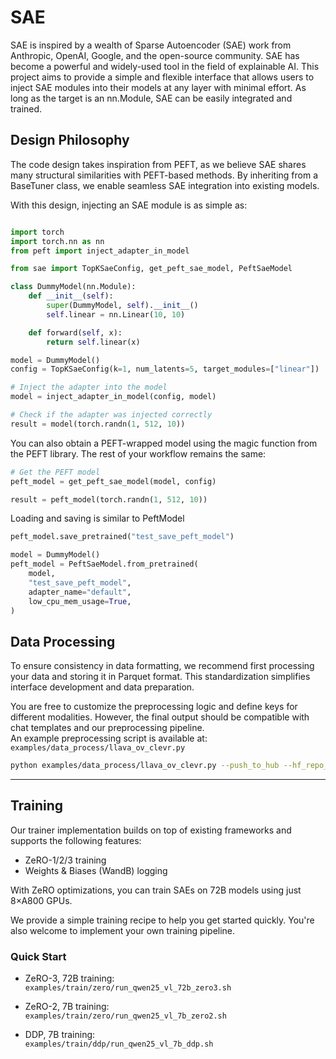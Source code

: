 # SAE
SAE is inspired by a wealth of Sparse Autoencoder (SAE) work from Anthropic, OpenAI, Google, and the open-source community. SAE has become a powerful and widely-used tool in the field of explainable AI. This project aims to provide a simple and flexible interface that allows users to inject SAE modules into their models at any layer with minimal effort. As long as the target is an nn.Module, SAE can be easily integrated and trained.

## Design Philosophy
The code design takes inspiration from PEFT, as we believe SAE shares many structural similarities with PEFT-based methods. By inheriting from a BaseTuner class, we enable seamless SAE integration into existing models.

With this design, injecting an SAE module is as simple as:

```python

import torch
import torch.nn as nn
from peft import inject_adapter_in_model

from sae import TopKSaeConfig, get_peft_sae_model, PeftSaeModel

class DummyModel(nn.Module):
    def __init__(self):
        super(DummyModel, self).__init__()
        self.linear = nn.Linear(10, 10)

    def forward(self, x):
        return self.linear(x)

model = DummyModel()
config = TopKSaeConfig(k=1, num_latents=5, target_modules=["linear"])

# Inject the adapter into the model
model = inject_adapter_in_model(config, model)

# Check if the adapter was injected correctly
result = model(torch.randn(1, 512, 10))
```

You can also obtain a PEFT-wrapped model using the magic function from the PEFT library. The rest of your workflow remains the same:

```python
# Get the PEFT model
peft_model = get_peft_sae_model(model, config)

result = peft_model(torch.randn(1, 512, 10))
```

Loading and saving is similar to PeftModel

```python
peft_model.save_pretrained("test_save_peft_model")

model = DummyModel()
peft_model = PeftSaeModel.from_pretrained(
    model,
    "test_save_peft_model",
    adapter_name="default",
    low_cpu_mem_usage=True,
)
```

## Data Processing

To ensure consistency in data formatting, we recommend first processing your data and storing it in Parquet format. This standardization simplifies interface development and data preparation.

You are free to customize the preprocessing logic and define keys for different modalities. However, the final output should be compatible with chat templates and our preprocessing pipeline.  
An example preprocessing script is available at:  
`examples/data_process/llava_ov_clevr.py`

```sh
python examples/data_process/llava_ov_clevr.py --push_to_hub --hf_repo_path lmms-lab/LLaVA-OneVision-Data --subset "CLEVR-Math(MathV360K)" --split train --target_hf_repo_path lmms-lab/LLaVA-OneVision-Data-SAE
```

---

## Training

Our trainer implementation builds on top of existing frameworks and supports the following features:
- ZeRO-1/2/3 training
- Weights & Biases (WandB) logging

With ZeRO optimizations, you can train SAEs on 72B models using just 8×A800 GPUs.

We provide a simple training recipe to help you get started quickly. You're also welcome to implement your own training pipeline.

### Quick Start

- ZeRO-3, 72B training:  
  `examples/train/zero/run_qwen25_vl_72b_zero3.sh`

- ZeRO-2, 7B training:  
  `examples/train/zero/run_qwen25_vl_7b_zero2.sh`

- DDP, 7B training:  
  `examples/train/ddp/run_qwen25_vl_7b_ddp.sh`
